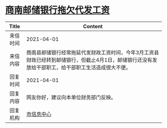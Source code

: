 # <a href="http://www.shangluo.gov.cn/zmhd/ldxxxx.jsp?urltype=leadermail.LeaderMailContentUrl&wbtreeid=1112&leadermailid=7090">商南邮储银行拖欠代发工资</a>
| Title |                                   Content                                   |
|:-----:|-----------------------------------------------------------------------------|
| 来信时间  | 2021-04-01                                                                  |
| 来信内容  | 商南县邮储银行经常拖延代发财政工资时间，今年3月工资县财政已经转到邮储银行，但截止4月1日，邮储银行还没有发放给干部职工，给干部职工生活造成很大不便。 |
| 回复时间  | 2021-04-01                                                                  |
| 回复内容  | 网友你好，建议向本单位财务部门反映。                                                          |
| 回复机构  | <a href="../../categories/agencies/市信息中心.md">市信息中心</a>                        |
